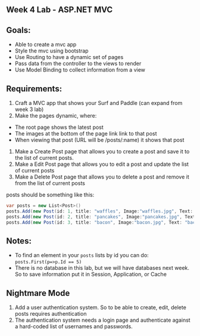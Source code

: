 Week 4 Lab - ASP.NET MVC
-------------------------------

Goals:
----

* Able to create a mvc app
* Style the mvc using bootstrap
* Use Routing to have a dynamic set of pages
* Pass data from the controller to the views to render
* Use Model Binding to collect information from a view


Requirements:
----

1. Craft a MVC app that shows your Surf and Paddle (can expand from week 3 lab)
1. Make the pages dynamic, where:
  * The root page shows the latest post
  * The images at the bottom of the page link link to that post
  * When viewing that post (URL will be /posts/:name) it shows that post
1. Make a Create Post page that allows you to create a post and save it to the list of current posts.
1. Make a Edit Post page that allows you to edit a post and update the list of current posts
1. Make a Delete Post page that allows you to delete a post and remove it from the list of current posts

posts should be something like this:

```c#
var posts = new List<Post>()
posts.Add(new Post(id: 1, title: "waffles", Image:"waffles.jpg", Text: "waffles are the best...", Category : Category.Food)
posts.Add(new Post(id: 2, title: "pancakes", Image:"pancakes.jpg", Text: "pancakes are the best...", Category : Category.Food)
posts.Add(new Post(id: 3, title: "bacon", Image:"bacon.jpg", Text: "bacon is the best...", Category : Category.Food)
```

Notes:
-----

* To find an element in your `posts` lists by id you can do: `posts.First(p=>p.Id == 5)`
* There is no database in this lab, but we will have databases next week. So to save information put it in Session, Application, or Cache


Nightmare Mode
---

1. Add a user authentication system. So to be able to create, edit, delete posts requires authentication
2. The authentication system needs a login page and authenticate against a hard-coded list of usernames and passwords.
